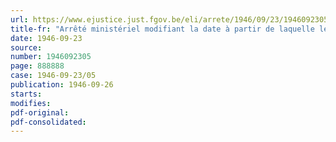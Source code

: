 ```yaml
---
url: https://www.ejustice.just.fgov.be/eli/arrete/1946/09/23/1946092305/justel
title-fr: "Arrêté ministériel modifiant la date à partir de laquelle les céréales de la récolte 1945 sont assimilées à celles de la récolte 1946"
date: 1946-09-23
source:
number: 1946092305
page: 888888
case: 1946-09-23/05
publication: 1946-09-26
starts:
modifies:
pdf-original:
pdf-consolidated:
---
```


